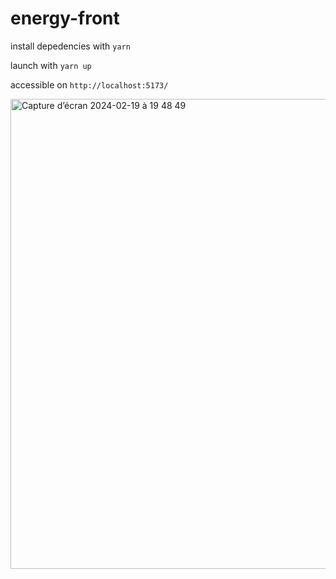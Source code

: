 # energy-front

install depedencies with `yarn`

launch with `yarn up`

accessible on `http://localhost:5173/`


<img width="752" alt="Capture d’écran 2024-02-19 à 19 48 49" src="https://github.com/LukaBch/energy-front/assets/61993356/874d1794-3e9a-4f2d-8203-d99db4490aea">
